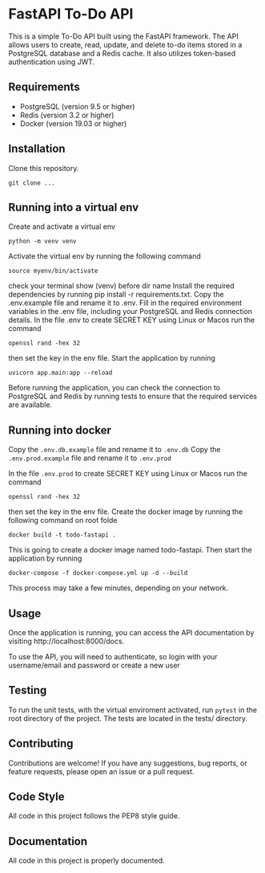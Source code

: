 # FastAPI To-Do API

This is a simple To-Do API built using the FastAPI framework. The API allows users to create, read, update, and delete to-do items stored in a PostgreSQL database and a Redis cache. It also utilizes token-based authentication using JWT.

## Requirements

- PostgreSQL (version 9.5 or higher)
- Redis (version 3.2 or higher)
- Docker (version 19.03 or higher)
## Installation

Clone this repository.
```
git clone ...
```

## Running into a virtual env
Create and activate a virtual env
```
python -m venv venv
```
Activate the virtual env by running the following command
```
source myenv/bin/activate
```
check your terminal show (venv) before dir name
Install the required dependencies by running pip install -r requirements.txt.
Copy the .env.example file and rename it to .env.
Fill in the required environment variables in the .env file, including your PostgreSQL and Redis connection details.
In the file .env to create SECRET KEY using Linux or Macos run the command
```
openssl rand -hex 32
```
then set the key in the env file.
Start the application by running 
```
uvicorn app.main:app --reload
```
Before running the application, you can check the connection to PostgreSQL and Redis by running tests to ensure that the required services are available.

## Running into docker
Copy the `.env.db.example` file and rename it to `.env.db`
Copy the `.env.prod.example` file and rename it to `.env.prod`

In the file `.env.prod` to create SECRET KEY using Linux or Macos run the command
```
openssl rand -hex 32
```
then set the key in the env file.
Create the docker image by running the following command on root folde
```
docker build -t todo-fastapi . 
```
This is going to create a docker image named todo-fastapi.
Then start the application by running 
```
docker-compose -f docker-compose.yml up -d --build
```
This process may take a few minutes, depending on your network.

## Usage

Once the application is running, you can access the API documentation by visiting http://localhost:8000/docs.

To use the API, you will need to authenticate, so login with your username/email and password or create a new user

## Testing

To run the unit tests, with the virtual enviroment activated, run `pytest` in the root directory of the project. The tests are located in the tests/ directory.

## Contributing

Contributions are welcome! If you have any suggestions, bug reports, or feature requests, please open an issue or a pull request.

## Code Style

All code in this project follows the PEP8 style guide.

## Documentation

All code in this project is properly documented.